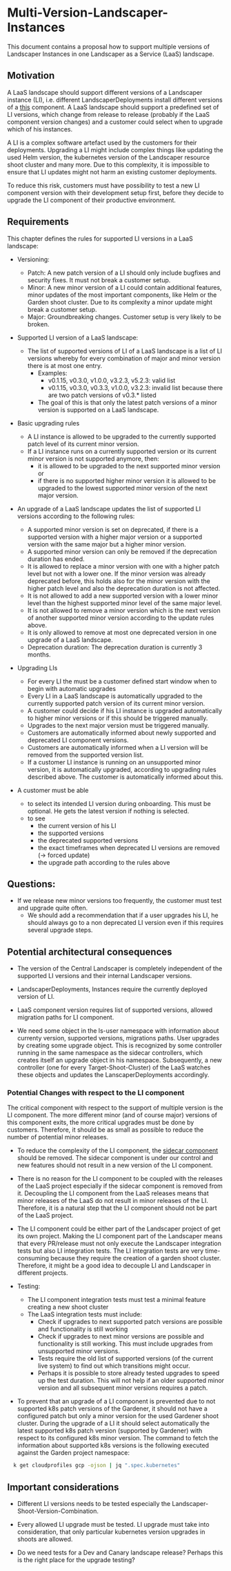 # Multi-Version-Landscaper-Instances

This document contains a proposal how to support multiple versions of Landscaper Instances in one Landscaper as a 
Service (LaaS) landscape.

## Motivation

A LaaS landscape should support different versions of a Landscaper instance (LI), i.e. different LandscaperDeployments
install different versions of a [this](../../.landscaper/landscaper-instance) component. A LaaS landscape should support 
a predefined set of LI versions, which change from release to release (probably if the LaaS component version changes)
and a customer could select when to upgrade which of his instances.

A LI is a complex software artefact used by the customers for their deployments. Upgrading a LI might include complex
things like updating the used Helm version, the kubernetes version of the Landscaper resource shoot cluster and many
more. Due to this complexity, it is impossible to ensure that LI updates might not harm an existing customer deployments.

To reduce this risk, customers must have possibility to test a new LI component version with their development setup 
first, before they decide to upgrade the LI component of their productive environment.

## Requirements

This chapter defines the rules for supported LI versions in a LaaS landscape:

- Versioning:
  - Patch: A new patch version of a LI should only include bugfixes and security fixes. It must not break a customer
    setup.
  - Minor: A new minor version of a LI could contain additional features, minor updates of the most important components,
    like Helm or the Garden shoot cluster. Due to its complexity a minor update might break a customer setup. 
  - Major: Groundbreaking changes. Customer setup is very likely to be broken.

- Supported LI version of a LaaS landscape:
  - The list of supported versions of LI of a LaaS landscape is a list of LI versions whereby for every combination of
    major and minor version there is at most one entry. 
    - Examples:
      - v0.1.15, v0.3.0, v1.0.0, v3.2.3, v5.2.3: valid list
      - v0.1.15, v0.3.0, v0.3.3, v1.0.0, v3.2.3: invalid list because there are two patch versions of v0.3.* listed
    - The goal of this is that only the latest patch versions of a minor version is supported on a LaaS landscape.

- Basic upgrading rules
  - A LI instance is allowed to be upgraded to the currently supported patch level of its current minor version. 
  - If a LI instance runs on a currently supported version or its current minor version is not supported anymore,
    then: 
    - it is allowed to be upgraded to the next supported minor version or 
    - if there is no supported higher minor version it is allowed to be upgraded to the lowest supported minor version 
      of the next major version.

- An upgrade of a LaaS landscape updates the list of supported LI versions according to the following rules:
  - A supported minor version is set on deprecated, if there is a supported version with a higher major version or
    a supported version with the same major but a higher minor version.
  - A supported minor version can only be removed if the deprecation duration has ended.
  - It is allowed to replace a minor version with one with a higher patch level but not with a lower one. If the minor 
    version was already deprecated before, this holds also for the minor version with the higher patch level and also the
    deprecation duration is not affected.
  - It is not allowed to add a new supported version with a lower minor level than the highest supported minor level of 
    the same major level.
  - It is not allowed to remove a minor version which is the next version of another supported minor version according
    to the update rules above.
  - It is only allowed to remove at most one deprecated version in one upgrade of a LaaS landscape.
  - Deprecation duration: The deprecation duration is currently 3 months.

- Upgrading LIs
  - For every LI the must be a customer defined start window when to begin with automatic upgrades 
  - Every LI in a LaaS landscape is automatically upgraded to the currently supported patch version of its current
    minor version.
  - A customer could decide if his LI instance is upgraded automatically to higher minor versions or if this should be
    triggered manually.
  - Upgrades to the next major version must be triggered manually.
  - Customers are automatically informed about newly supported and deprecated LI component versions. 
  - Customers are automatically informed when a LI version will be removed from the supported version list.
  - If a customer LI instance is running on an unsupported minor version, it is automatically upgraded,
    according to upgrading rules described above. The customer is automatically informed about this.

- A customer must be able 
  - to select its intended LI version during onboarding. This must be optional. He gets the latest version
    if nothing is selected.
  - to see
    - the current version of his LI
    - the supported versions
    - the deprecated supported versions
    - the exact timeframes when deprecated LI versions are removed (-> forced update)
    - the upgrade path according to the rules above

## Questions:

- If we release new minor versions too frequently, the customer must test and upgrade quite often.
  - We should add a recommendation that if a user upgrades his LI, he should always go to a non deprecated LI version 
    even if this requires several upgrade steps. 

## Potential architectural consequences

- The version of the Central Landscaper is completely independent of the supported LI versions and their internal 
  Landscaper versions.

- LandscaperDeployments, Instances require the currently deployed version of LI.

- LaaS component version requires list of supported versions, allowed migration paths for LI component.

- We need some object in the ls-user namespace with information about currenty version, supported versions, 
  migrations paths. User upgrades by creating some upgrade object. This is recognized by some controller running in the 
  same namespace as the sidecar controllers, which creates itself an upgrade object in his namespace. Subsequently, a 
  new controller (one for every Target-Shoot-Cluster) of the LaaS watches these objects and updates the 
  LanscaperDeployments accordingly.

### Potential Changes with respect to the LI component

The critical component with respect to the support of multiple version is the LI component. The more different 
minor (and of course major) versions of this component exits, the more critical upgrades must be done by customers. 
Therefore, it should be as small as possible to reduce the number of potential minor releases.

- To reduce the complexity of the LI component, the 
[sidecar component](../../.landscaper/landscaper-instance/blueprint/installation/sidecar-subinst.yaml) should be removed.
The sidecar component is under our control and new features should not result in a new version of the LI component.

- There is no reason for the LI component to be coupled with the releases of the LaaS project especially if the sidecar 
  component is removed from it. Decoupling the LI component from the LaaS releases means that minor releases of the LaaS 
  do not result in minor releases of the LI.  Therefore, it is a natural step that the LI component should not be part 
  of the LaaS project.

- The LI component could be either part of the Landscaper project of get its own project. Making the LI component part 
  of the Landscaper means that every PR/release must not only execute the Landscaper integration tests but also LI
  integration tests. The LI integration tests are very time-consuming because they require the creation of a garden shoot 
  cluster. Therefore, it might be a good idea to decouple LI and Landscaper in different projects. 

- Testing:
  - The LI component integration tests must test a minimal feature creating a new shoot cluster 
  - The LaaS integration tests must include: 
    - Check if upgrades to next supported patch versions are possible and functionality is still working
    - Check if upgrades to next minor versions are possible and functionality is still working. This must include 
      upgrades from unsupported minor versions.
    - Tests require the old list of supported versions (of the current live system) to find out which transitions might occur. 
    - Perhaps it is possible to store already tested upgrades to speed up the test duration. This will not help
      if an older supported minor version and all subsequent minor versions requires a patch.

- To prevent that an upgrade of a LI component is prevented due to not supported k8s patch versions of the Gardener,
  it should not have a configured patch but only a minor version for the used Gardener shoot cluster. During the upgrade 
  of a LI it should select automatically the latest supported k8s patch version (supported by Gardener) with respect to 
  its configured k8s minor version. The command to fetch the information about supported k8s versions is the following
  executed against the Garden project namespace:

```bash
  k get cloudprofiles gcp -ojson | jq ".spec.kubernetes"
```

## Important considerations

- Different LI versions needs to be tested especially the Landscaper-Shoot-Version-Combination. 

- Every allowed LI upgrade must be tested. LI upgrade must take into consideration, that only particular kubernetes 
  version upgrades in shoots are allowed.

- Do we need tests for a Dev and Canary landscape release? Perhaps this is the right place for the upgrade testing?